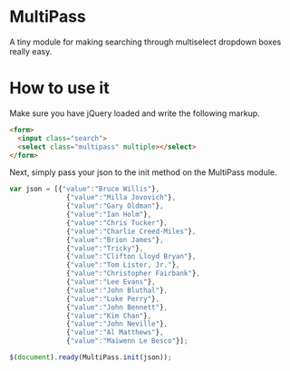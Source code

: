 # MultiPass

A tiny module for making searching through multiselect dropdown boxes really easy.

# How to use it
Make sure you have jQuery loaded and write the following markup.

```html
<form>
  <input class="search">
  <select class="multipass" multiple></select>
</form>
```

Next, simply pass your json to the init method on the MultiPass module.
```javascript
var json = [{"value":"Bruce Willis"},
              {"value":"Milla Jovovich"},
              {"value":"Gary Oldman"},
              {"value":"Ian Holm"},
              {"value":"Chris Tucker"},
              {"value":"Charlie Creed-Miles"},
              {"value":"Brion James"},
              {"value":"Tricky"},
              {"value":"Clifton Lloyd Bryan"},
              {"value":"Tom Lister, Jr."},
              {"value":"Christopher Fairbank"},
              {"value":"Lee Evans"},
              {"value":"John Bluthal"},
              {"value":"Luke Perry"},
              {"value":"John Bennett"},
              {"value":"Kim Chan"},
              {"value":"John Neville"},
              {"value":"Al Matthews"},
              {"value":"Maïwenn Le Besco"}];

$(document).ready(MultiPass.init(json));
```
